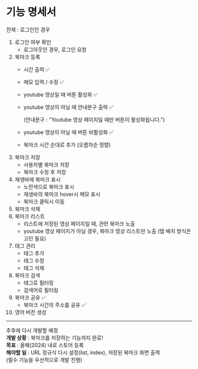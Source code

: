 # 기능 명세서
전제 : 로그인인 경우
1. 로그인 여부 확인
   - 로그아웃인 경우, 로그인 요청
2. 북마크 등록 
    - 시간 출력 ✅
    - 메모 입력 / 수정 ✅
    - youtube 영상일 때 버튼 활성화 ✅
    - youtube 영상이 아닐 때 안내문구 출력 ✅

        (안내문구 : "Youtube 영상 페이지일 때만 버튼이 활성화됩니다.")
    - youtube 영상이 아닐 때 버튼 비활성화 ✅
    - 북마크 시간 순대로 추가 (오름차순 정렬)
3. 북마크 저장
    - 사용자별 북마크 저장
    - 북마크 수정 후 저장
4. 재생바에 북마크 표시
    - 노란색으로 북마크 표시
    - 재생바의 북마크 hover시 메모 표시
    - 북마크 클릭시 이동
5. 북마크 삭제
6. 북마크 리스트
    - 리스트에 저장된 영상 페이지일 때, 관련 북마크 노출
    - youtube 영상 페이지가 아닐 경우, 북마크 영상 리스트만 노출
      (탭 배치 방식은 고민 필요) 
7. 태그 관리
    - 태그 추가
    - 태그 수정
    - 태그 삭제
8. 북마크 검색
    - 태그로 필터링
    - 검색어로 필터링
9. 북마크 공유 ✅
    - 북마크 시간의 주소를 공유 ✅
10. 영어 버전 생성
---
추후에 다시 개발할 예정
<br> **개발 상황** : 북마크를 저장하는 기능까지 완료!
<br> **목표** : 올해(2024) 내로 스토어 등록
<br> **해야할 일** : URL 정규식 다시 설정(list, index), 저장된 북마크 화면 출력 
<br> (필수 기능을 우선적으로 개발 진행)

